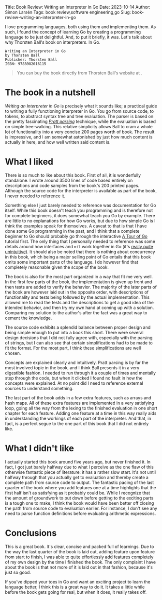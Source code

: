 Title: Book Review: Writing an Interpreter in Go
Date: 2023-10-14
Author: Simon Larsén
Tags: book review,software engineering,go
Slug: book-review-writing-an-interpreter-in-go

I love programming languages, both using them and implementing them. As such, I
found the concept of learning Go by creating a programming language to be just
delightful. And, to put it briefly, it was. Let's talk about why Thorsten Ball's
book on interpreters. In Go.

```
Writing an Interpreter in Go
by Thorsten Ball
Publisher: Thorsten Ball
ISBN: 9783982016115
```

> You can buy the book directly from Thorsten Ball's website at
> [](https://interpreterbook.com/).

# The book in a nutshell
_Writing an Interpreter in Go_ is precisely what it sounds like; a practical
guide to writing a fully functioning interpreter in Go. You go from source
code, to tokens, to abstract syntax tree and tree evaluation. The parser
is based on the pretty fascinating
[_Pratt parsing_](https://en.wikipedia.org/wiki/Operator-precedence_parser#Pratt_parsing)
technique, while the evaluation is based on simple tree-walking. This relative
simplicity allows Ball to cram a whole lot of functionality into a very concise
200 pages worth of book. The result is impressive, and I am somewhat astonished
by just how much content is actually in here, and how well written said content
is.

# What I liked
There is so much to like about this book. First of all, it is wonderfully
standalone. I wrote around 3500 lines of code based entirely on descriptions
and code samples from the book's 200 printed pages. Although the source code
for the interpreter is available as part of the book, I never needed to
reference it.

Something else I just barely needed to reference was documentation for Go
itself. While this book doesn't teach you programming and is therefore not for
complete beginners, it does somewhat teach you Go by example. There are little
to no explanations for how Go works, but due to how simple Go is I think the
examples speak for themselves. A caveat to that is that I have done some Go
programming in the past, and I think that a complete beginner to Go should
probably go through the interactive [A Tour of Go](https://go.dev/tour/)
tutorial first. The only thing that I personally needed to reference was some
details around how interfaces and `nil` work together in Go (it's [really quite
unintuitive](https://go.dev/doc/faq#nil_error)). It should also be noted that
there is nothing about concurrency in this book, which being a major selling
point of Go entails that this book omits some important parts of the language.
I do however find that completely reasonable given the scope of the book.

The book is also for the most part organized in a way that fit me very well.
In the first few parts of the book, the implementation is given up front and
then tests are added to verify the behavior. The majority of the later parts of
the book are however laid out in the opposite order, with descriptions of
functionality and tests being followed by the actual implementation. This
allowed me to read the tests and the descriptions to get a good idea of the
intended behavior, and then try my own hand at coming up with a solution.
Comparing my solution to the author's after the fact was a great way to cement
the knowledge.

The source code exhibits a splendid balance between proper design and being
simple enough to put into a book this short. There were several design decisions
that I did not fully agree with, especially with the parsing of strings, but I
can also see that certain simplifications had to be made to fit the format. For
the most part, I think these simplifications are well chosen.

Concepts are explained clearly and intuitively. Pratt parsing is by far the most
involved topic in the book, and I think Ball presents it in a very digestible
fashion. I needed to run through it a couple of times and mentally step through
the code, but when it clicked I found no fault in how the concepts were
explained. At no point did I need to reference external sources to understand
something.

The last part of the book adds in a few extra features, such as arrays and hash
maps. All of these extra features are implemented in a very satisfying loop,
going all the way from the lexing to the finished evaluation in one short
chapter for each feature. Adding one feature at a time in this way really aids
in understanding the workings of each part of the interpreter. And that, in
fact, is a perfect segue to the one part of this book that I did not entirely
like.

# What I didn't like
I actually started this book around five years ago, but never finished it. In
fact, I got just barely halfway due to what I perceive as the one flaw of this
otherwise fantastic piece of literature: it has a rather slow start. It's not
until halfway through that you actually get to evaluation and thereby create a
complete path from source code to output. The fantastic pacing of the last
quarter of the book where you add features one at a time highlights that the
first half isn't as satisfying as it probably could be. While I recognize that
the amount of groundwork to put down before getting to the exciting parts is a
tough one to make, I think the book would have been better off closing the path
from source code to evaluation earlier. For instance, I don't see any need to
parse function definitions before evaluating arithmetic expressions.

# Conclusions
This is a great book. It's clear, concise and packed full of learnings. Due to
the way the last quarter of the book is laid out, adding feature upon feature
from start to finish, I was able to quite effortlessly add features completely
of my own design by the time I finished the book. The only complaint I have
about the book is that not more of it is laid out in that fashion, because it's
just so good.

If you've dipped your toes in Go and want an exciting project to learn the
language better, I think this is a great way to do it. It takes a little while
before the book gets going for real, but when it does, it really takes off.
